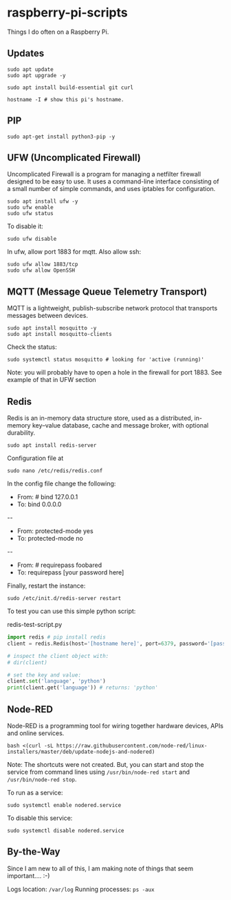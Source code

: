 # raspberry-pi-scripts
Things I do often on a Raspberry Pi.

## Updates

```shell
sudo apt update
sudo apt upgrade -y

sudo apt install build-essential git curl

hostname -I # show this pi's hostname.
```

## PIP

```
sudo apt-get install python3-pip -y
```

## UFW (Uncomplicated Firewall)

Uncomplicated Firewall is a program for managing a netfilter firewall designed to be easy to use. It uses a command-line interface consisting of a small number of simple commands, and uses iptables for configuration. 

```shell
sudo apt install ufw -y
sudo ufw enable
sudo ufw status
```

To disable it:
```shell
sudo ufw disable
```

In ufw, allow port 1883 for mqtt. Also allow ssh:

```shell
sudo ufw allow 1883/tcp
sudo ufw allow OpenSSH
```

## MQTT (Message Queue Telemetry Transport)

MQTT is a lightweight, publish-subscribe network protocol that transports messages between devices.

```shell
sudo apt install mosquitto -y
sudo apt install mosquitto-clients
```

Check the status:
```shell
sudo systemctl status mosquitto # looking for 'active (running)'
```

Note: you will probably have to open a hole in the firewall for port 1883. See example of that in UFW section

## Redis

Redis is an in-memory data structure store, used as a distributed, in-memory key–value database, cache and message broker, with optional durability.

```shell
sudo apt install redis-server
```

Configuration file at

```shell
sudo nano /etc/redis/redis.conf
```

In the config file change the following:

- From: # bind 127.0.0.1
- To: bind 0.0.0.0

--

- From: protected-mode yes
- To: protected-mode no
 
 --

- From: # requirepass foobared
- To: requirepass [your password here]

Finally, restart the instance:

```shell
sudo /etc/init.d/redis-server restart
```

To test you can use this simple python script:

redis-test-script.py
```python
import redis # pip install redis
client = redis.Redis(host='[hostname here]', port=6379, password='[password here]')

# inspect the client object with:
# dir(client)

# set the key and value:
client.set('language', 'python')
print(client.get('language')) # returns: 'python'
```

## Node-RED

Node-RED is a programming tool for wiring together hardware devices, APIs and online services.

```shell
bash <(curl -sL https://raw.githubusercontent.com/node-red/linux-installers/master/deb/update-nodejs-and-nodered)
```

Note: The shortcuts were not created. But, you can start and stop the service from command lines using `/usr/bin/node-red start` and `/usr/bin/node-red stop`.

To run as a service:
```shell
sudo systemctl enable nodered.service
```

To disable this service:

```shell
sudo systemctl disable nodered.service
```

## By-the-Way

Since I am new to all of this, I am making note of things that seem important.... :-)

Logs location: `/var/log`
Running processes: `ps -aux`

